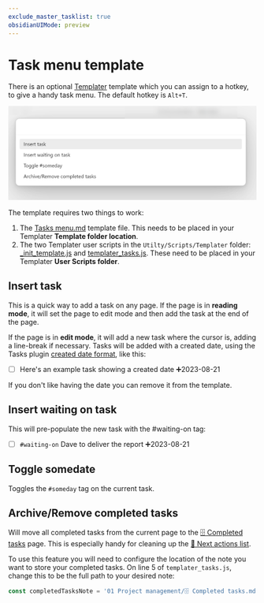 ```yaml
---
exclude_master_tasklist: true
obsidianUIMode: preview
---
```

# Task menu template

There is an optional [Templater](https://github.com/SilentVoid13/Templater) template which you can assign to a hotkey, to give a handy task menu. The default hotkey is `Alt+T`.

![](attachments/Pasted%20image%2020230821132802.png)

The template requires two things to work:

1. The [Tasks menu.md](../../Utility/Templates/Tasks%20menu.md) template file. This needs to be placed in your Templater **Template folder location**.
2. The two Templater user scripts in the `Utilty/Scripts/Templater` folder: [_init_template.js](https://github.com/alangrainger/obsidian-gtd/blob/main/Utility/Scripts/Templater/_init_template.js) and [templater_tasks.js](https://github.com/alangrainger/obsidian-gtd/blob/main/Utility/Scripts/Templater/templater_tasks.js). These need to be placed in your Templater **User Scripts folder**.

## Insert task

This is a quick way to add a task on any page. If the page is in **reading mode**, it will set the page to edit mode and then add the task at the end of the page.

If the page is in **edit mode**, it will add a new task where the cursor is, adding a line-break if necessary. Tasks will be added with a created date, using the Tasks plugin [created date format](https://publish.obsidian.md/tasks/Getting+Started/Dates#Created+date), like this:

- [ ] Here's an example task showing a created date ➕2023-08-21

If you don't like having the date you can remove it from the template.

## Insert waiting on task

This will pre-populate the new task with the #waiting-on tag:

- [ ] `#waiting-on` Dave to deliver the report ➕2023-08-21

## Toggle somedate

Toggles the `#someday` tag on the current task.

## Archive/Remove completed tasks

Will move all completed tasks from the current page to the [🗄️ Completed tasks](../../../🗄️%20Completed%20tasks.md) page. This is especially handy for cleaning up the [📝 Next actions list](../../../📝%20Next%20actions%20list.md).

To use this feature you will need to configure the location of the note you want to store your completed tasks. On line 5 of `templater_tasks.js`, change this to be the full path to your desired note:

```javascript
const completedTasksNote = '01 Project management/🗄️ Completed tasks.md'
```
